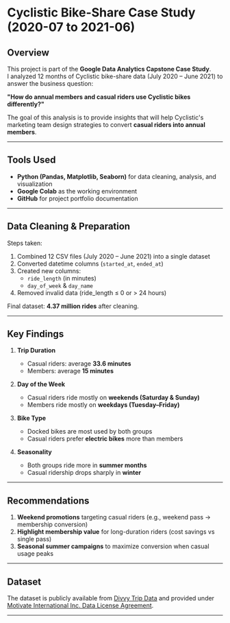 # Cyclistic Bike-Share Case Study (2020-07 to 2021-06)

## Overview
This project is part of the **Google Data Analytics Capstone Case Study**.  
I analyzed 12 months of Cyclistic bike-share data (July 2020 – June 2021) to answer the business question:

**"How do annual members and casual riders use Cyclistic bikes differently?"**

The goal of this analysis is to provide insights that will help Cyclistic's marketing team design strategies to convert **casual riders into annual members**.

---

## Tools Used
- **Python (Pandas, Matplotlib, Seaborn)** for data cleaning, analysis, and visualization
- **Google Colab** as the working environment
- **GitHub** for project portfolio documentation

---

## Data Cleaning & Preparation
Steps taken:
1. Combined 12 CSV files (July 2020 – June 2021) into a single dataset
2. Converted datetime columns (`started_at`, `ended_at`)
3. Created new columns:
   - `ride_length` (in minutes)
   - `day_of_week` & `day_name`
4. Removed invalid data (ride_length ≤ 0 or > 24 hours)

Final dataset: **4.37 million rides** after cleaning.

---

## Key Findings
1. **Trip Duration**
   - Casual riders: average **33.6 minutes**
   - Members: average **15 minutes**

2. **Day of the Week**
   - Casual riders ride mostly on **weekends (Saturday & Sunday)**
   - Members ride mostly on **weekdays (Tuesday–Friday)**

3. **Bike Type**
   - Docked bikes are most used by both groups
   - Casual riders prefer **electric bikes** more than members

4. **Seasonality**
   - Both groups ride more in **summer months**
   - Casual ridership drops sharply in **winter**

---

## Recommendations
1. **Weekend promotions** targeting casual riders (e.g., weekend pass → membership conversion)  
2. **Highlight membership value** for long-duration riders (cost savings vs single pass)  
3. **Seasonal summer campaigns** to maximize conversion when casual usage peaks  

---

## Dataset
The dataset is publicly available from [Divvy Trip Data](https://divvy-tripdata.s3.amazonaws.com/index.html) and provided under [Motivate International Inc. Data License Agreement](https://www.divvybikes.com/data-license-agreement).

---


